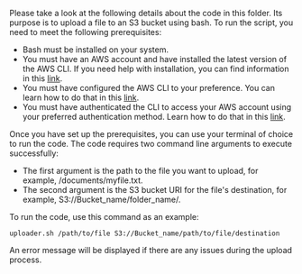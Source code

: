 Please take a look at the following details about the code in this folder. Its purpose is to upload a file to an S3 bucket using bash. To run the script, you need to meet the following prerequisites:

* Bash must be installed on your system.
* You must have an AWS account and have installed the latest version of the AWS CLI. If you need help with installation, you can find information in this [link](https://docs.aws.amazon.com/cli/latest/userguide/getting-started-install.html "Title").
* You must have configured the AWS CLI to your preference. You can learn how to do that in this [link](https://docs.aws.amazon.com/cli/latest/userguide/cli-configure-files.html "Title").
* You must have authenticated the CLI to access your AWS account using your preferred authentication method. Learn how to do that in this [link](https://docs.aws.amazon.com/cli/latest/userguide/cli-chap-authentication.html "Title").

Once you have set up the prerequisites, you can use your terminal of choice to run the code. The code requires two command line arguments to execute successfully:

* The first argument is the path to the file you want to upload, for example, /documents/myfile.txt.
* The second argument is the S3 bucket URI for the file's destination, for example, S3://Bucket_name/folder_name/.

To run the code, use this command as an example:

`uploader.sh /path/to/file S3://Bucket_name/path/to/file/destination`

An error message will be displayed if there are any issues during the upload process.
